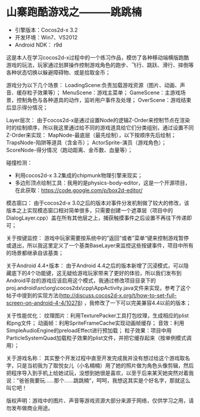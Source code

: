 # 山寨跑酷游戏之———跳跳楠

* 引擎版本：Cocos2d-x 3.2
* 开发环境：Win7、VS2012
* Android NDK： r9d

这是本人在学习cocos2d-x过程中的一个练习作品，模仿了各种移动端横版跑酷游戏的玩法，玩家通过划屏操作控制游戏角色的跑步、飞行、跳跃、滑行、摔倒等各种状态切换以躲避障碍物、或是拾取金币；

游戏分为以下几个场景：
LoadingScene:负责加载游戏资源（图片、动画、声音、缓存粒子效果等）；
MenuScene：游戏主菜单；
GameScene：主游戏场景，控制角色与各种道具的动作，监听用户事件及处理；
OverScene：游戏结束后显示得分情况；

Layer层次：
由于cocos2d-x是通过设置Node的逻辑Z-Order来控制节点在渲染时的绘制顺序，所以我这里通过给不同的游戏道具给它们分类组别，通过设置不同Z-Order来实现：
MapNode-最底层（最先绘制），以下按顺序先后绘制；
TrapsNode-陷阱等道具（含金币）；
ActorSprite-演员（游戏角色）；
ScoreNode-得分情况（跑动距离、金币数、血量等）；

碰撞检测：
* 利用cocos2d-x 3.2集成的chipmunk物理引擎来现实；
* 多边形顶点绘制工具：我用的是physics-body-editor，这是一个开源项目，在此获取：https://code.google.com/p/box2d-editor/


模态窗口：
由于cocos2d-x 3.0之后的版本对事件分发机制做了较大的修改，该版本之上实现模态窗口相对简单很多，只需要创建一个遮罩层（项目中的DialogLayer.cpp）盖在所有其他层之上，捕获触摸事件之后设置不再往下传递即可；

关于按键监控：
游戏中玩家需要按系统中的”返回“或者”菜单“键来控制游戏暂停或退出，所以我这里定义了一个基类BaseLayer来监控这些按键事件，项目中所有的场景都继承自该基类；


关于Android 4.4+版本：
由于Android 4.4之后的版本新增了沉浸模式，可以隐藏底下的4个功能键，这无疑给游戏玩家带来了更好的体验，所以我们发布到Android平台的游戏应该启用这个模式，我通过修改项目目录下的proj.android\src\org\cocos2dx\cpp\AppActivity.java文件来实现，参考了这个帖子中提到的实现方法(http://discuss.cocos2d-x.org/t/how-to-set-full-screen-on-android-4-4/10278)
，我修改了一下可以完美兼容4.4以前的版本；

关于性能优化：
纹理图片：利用TexturePacker工具打包纹理，生成相应的plist和png文件；
动画帧：利用SpriteFrameCache实现动画帧缓存；
音效：利用SimpleAudioEngine的preloadEffect进行预加载；
粒子效果：项目中用ParticleSystemQuad加载粒子效果的plist文件，并把它缓存起来（按单例模式调用）；

关于游戏名称：
其实整个开发过程中直至开发完成我并没有想过给这个游戏取名字，只是当初我为了取悦女儿（小名楠楠）用了她的照片做为角色头像剪辑，然后把程序导入到手机上给她试玩，没想到她很是喜欢，以至于后来某天她突然对着我说：”爸爸我要玩……那个……跳跳楠“，呵呵，我想这其实是个好名字，那就这么叫它吧！

版权声明：游戏中的图片、声音等游戏资源大部分来源于网络，仅供学习之用，请勿发布做商业用途。
